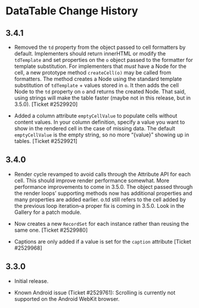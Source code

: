 DataTable Change History
========================

3.4.1
-----

-   Removed the `td` property from the object passed to cell formatters by default. Implementers should return innerHTML or modify the `tdTemplate` and set properties on the `o` object passed to the formatter for template substitution. For implementers that *must* have a Node for the cell, a new prototype method `createCell(o)` may be called from formatters. The method creates a Node using the standard template substitution of `tdTemplate` + values stored in `o`. It then adds the cell Node to the `td` property on `o` and returns the created Node. That said, using strings will make the table faster (maybe not in this release, but in 3.5.0). \[Ticket \#2529920\]

-   Added a column attribute `emptyCellValue` to populate cells without content values. In your column definition, specify a value you want to show in the rendered cell in the case of missing data. The default `emptyCellValue` is the empty string, so no more “{value}” showing up in tables. \[Ticket \#2529921\]

3.4.0
-----

-   Render cycle revamped to avoid calls through the Attribute API for each cell. This should improve render performance somewhat. More performance improvements to come in 3.5.0. The object passed through the render loops’ supporting methods now has additional properties and many properties are added earlier. o.td still refers to the cell added by the previous loop iteration–a proper fix is coming in 3.5.0. Look in the Gallery for a patch module.

-   Now creates a new `RecordSet` for each instance rather than reusing the same one. \[Ticket \#2529980\]

-   Captions are only added if a value is set for the `caption` attribute \[Ticket \#2529968\]

3.3.0
-----

-   Initial release.

-   Known Android issue (Ticket \#2529761): Scrolling is currently not supported on the Android WebKit browser.
